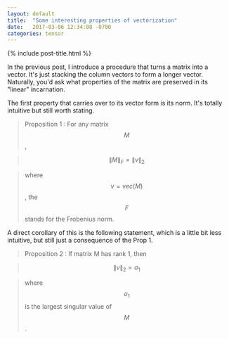 ```yaml
---
layout: default
title:  "Some interesting properties of vectorization"
date:   2017-03-06 12:34:08 -0700
categories: tensor
---
```


{% include post-title.html %}

In the previous post, I introduce a procedure that turns a matrix into a vector. It's just stacking the column vectors to form a longer vector. Naturally, you'd ask what properties of the matrix are preserved in its "linear" incarnation. 

The first property that carries over to its vector form is its norm. It's totally intuitive but still worth stating.


> Proposition 1 : For any matrix $$M$$,

> $$
> \|M\|_{F} = \|v\|_2
> $$ 

> where $$v = vec(M)$$, the $$F$$ stands for the Frobenius norm.


A direct corollary of this is the following statement, which is a little bit less intuitive, but still just a consequence of the Prop 1.

> Proposition 2 : If matrix M has rank 1, then

> $$
>  \|v\|_2 = \sigma_1
> $$

> where $$\sigma_1$$ is the largest singular value of $$M$$.



